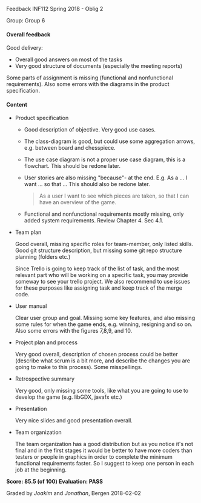 Feedback INF112 Spring 2018 - Oblig 2

Group: Group 6

#### Overall feedback

Good delivery:
  - Overall good answers on most of the tasks
  - Very good structure of documents (especially the meeting reports)

Some parts of assignment is missing (functional and nonfunctional requirements).
Also some errors with the diagrams in the product specification.

#### Content

+ Product specification

  + Good description of objective. Very good use cases.

  + The class-diagram is good, but could use some aggregation arrows, e.g. between board and chesspiece.

  + The use case diagram is not a proper use case diagram, this is a flowchart. This should be redone later.

  + User stories are also missing "because"- at the end. E.g. As a ... I want ... so that ... This should also be redone later.

    > As a user I want to see which pieces are taken, so that I can have an overview of the game.

  + Functional and nonfunctional requirements mostly missing, only added system requirements. Review Chapter 4. Sec 4.1.

+ Team plan

  Good overall, missing specific roles for team-member, only listed skills.
  Good git structure description, but missing some git repo structure planning (folders etc.)

  Since Trello is going to keep track of the list of task, and the most relevant part
  who will be working on a specific task, you may provide someway to see your trello project.
  We also recommend to use issues for these purposes like assigning task and keep track of the merge code.

+ User manual

  Clear user group and goal. Missing some key features, and also missing some rules for when the
  game ends, e.g. winning, resigning and so on. Also some errors with the figures 7,8,9, and 10.

+ Project plan and process

  Very good overall, description of chosen process could be better (describe what scrum is a bit more, and describe the
  changes you are going to make to this process). Some misspellings.

+ Retrospective summary

  Very good, only missing some tools, like what you are going to use to develop the game (e.g. libGDX, javafx etc.)

+ Presentation

  Very nice slides and good presentation overall.

+ Team organization

  The team organization has a good distribution but as you notice it's not final
  and in the first stages it would be better to have more coders than testers or
  people in graphics in order to complete the minimum functional requirements
  faster. So I suggest to keep one person in each job at the beginning.


**Score: 85.5 (of 100)**
**Evaluation: PASS**

Graded by *Joakim* and *Jonathan*, Bergen 2018-02-02
